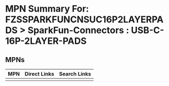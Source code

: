 



# MPN Summary For: FZSSPARKFUNCNSUC16P2LAYERPADS > SparkFun-Connectors : USB-C-16P-2LAYER-PADS

## MPNs
  

|MPN|Direct Links|Search Links|
| :--- | :--- | :--- |
||||
